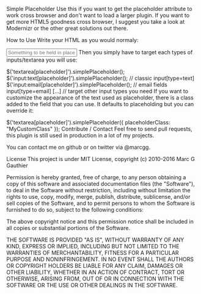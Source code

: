 Simple Placeholder
Use this if you want to get the placeholder attribute to work cross browser and don't want to load a larger plugin. If you want to get more HTML5 goodness cross browser, I suggest you take a look at Modernizr or the other great solutions out there.

How to Use
Write your HTML as you would normaly:

<input type="text" placeholder="Something to be held in place" />
Then you simply have to target each types of inputs/textarea you will use:

$('textarea[placeholder]').simplePlaceholder();
$('input:text[placeholder]').simplePlaceholder(); // classic input[type=text]
$('input:email[placeholder]').simplePlaceholder(); // email fields input[type=email]
[...] // target other input types you need
If you want to customize the appearance of the text used as placeholder, there is a class added to the field that you can use. It defaults to placeholding but you can override it:

$('textarea[placeholder]').simplePlaceholder({ placeholderClass: "MyCustomClass" });
Contribute / Contact
Feel free to send pull requests, this plugin is still used in production in a lot of my projects.

You can contact me on github or on twitter via @marcgg.

License
This project is under MIT License, copyright (c) 2010-2016 Marc G Gauthier

Permission is hereby granted, free of charge, to any person obtaining a copy of this software and associated documentation files (the "Software"), to deal in the Software without restriction, including without limitation the rights to use, copy, modify, merge, publish, distribute, sublicense, and/or sell copies of the Software, and to permit persons to whom the Software is furnished to do so, subject to the following conditions:

The above copyright notice and this permission notice shall be included in all copies or substantial portions of the Software.

THE SOFTWARE IS PROVIDED "AS IS", WITHOUT WARRANTY OF ANY KIND, EXPRESS OR IMPLIED, INCLUDING BUT NOT LIMITED TO THE WARRANTIES OF MERCHANTABILITY, FITNESS FOR A PARTICULAR PURPOSE AND NONINFRINGEMENT. IN NO EVENT SHALL THE AUTHORS OR COPYRIGHT HOLDERS BE LIABLE FOR ANY CLAIM, DAMAGES OR OTHER LIABILITY, WHETHER IN AN ACTION OF CONTRACT, TORT OR OTHERWISE, ARISING FROM, OUT OF OR IN CONNECTION WITH THE SOFTWARE OR THE USE OR OTHER DEALINGS IN THE SOFTWARE.
